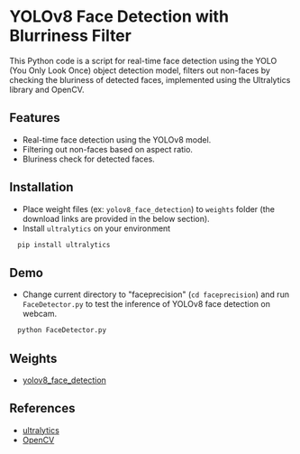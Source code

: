 
# YOLOv8 Face Detection with Blurriness Filter


This Python code is a script for real-time face detection using the YOLO (You Only Look Once) object detection model, filters out non-faces by checking the bluriness of detected faces, implemented using the Ultralytics library and OpenCV. 

## Features
- Real-time face detection using the YOLOv8 model.
- Filtering out non-faces based on aspect ratio.
- Bluriness check for detected faces.


## Installation

- Place weight files (ex: `yolov8_face_detection`) to `weights` folder (the download links are provided in the below section).
- Install `ultralytics` on your environment

```bash
  pip install ultralytics
```

    

## Demo

- Change current directory to "faceprecision" (`cd faceprecision`) and run `FaceDetector.py` to test the inference of YOLOv8 face detection on webcam.

```bash
  python FaceDetector.py
```



## Weights
 - [yolov8_face_detection](https://drive.google.com/file/d/1ZwBlKsjtHAsJrxnX9obIFgTQ61noCzeM/view?usp=drive_link)



## References
 - [ultralytics](https://github.com/ultralytics/)
 - [OpenCV](https://opencv.org/)
 

